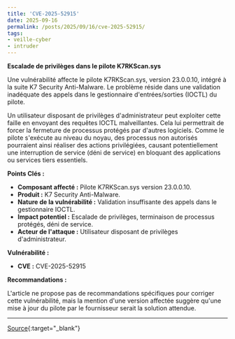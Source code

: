 ```yaml
---
title: 'CVE-2025-52915'
date: 2025-09-16
permalink: /posts/2025/09/16/cve-2025-52915/
tags:
- veille-cyber
- intruder
---
```

**Escalade de privilèges dans le pilote K7RKScan.sys**

Une vulnérabilité affecte le pilote K7RKScan.sys, version 23.0.0.10, intégré à la suite K7 Security Anti-Malware. Le problème réside dans une validation inadéquate des appels dans le gestionnaire d'entrées/sorties (IOCTL) du pilote.

Un utilisateur disposant de privilèges d'administrateur peut exploiter cette faille en envoyant des requêtes IOCTL malveillantes. Cela lui permettrait de forcer la fermeture de processus protégés par d'autres logiciels. Comme le pilote s'exécute au niveau du noyau, des processus non autorisés pourraient ainsi réaliser des actions privilégiées, causant potentiellement une interruption de service (déni de service) en bloquant des applications ou services tiers essentiels.

**Points Clés :**

*   **Composant affecté :** Pilote K7RKScan.sys version 23.0.0.10.
*   **Produit :** K7 Security Anti-Malware.
*   **Nature de la vulnérabilité :** Validation insuffisante des appels dans le gestionnaire IOCTL.
*   **Impact potentiel :** Escalade de privilèges, terminaison de processus protégés, déni de service.
*   **Acteur de l'attaque :** Utilisateur disposant de privilèges d'administrateur.

**Vulnérabilité :**

*   **CVE :** CVE-2025-52915

**Recommandations :**

L'article ne propose pas de recommandations spécifiques pour corriger cette vulnérabilité, mais la mention d'une version affectée suggère qu'une mise à jour du pilote par le fournisseur serait la solution attendue.

---
[Source](https://cvemon.intruder.io/cves/CVE-2025-52915){:target="_blank"}
